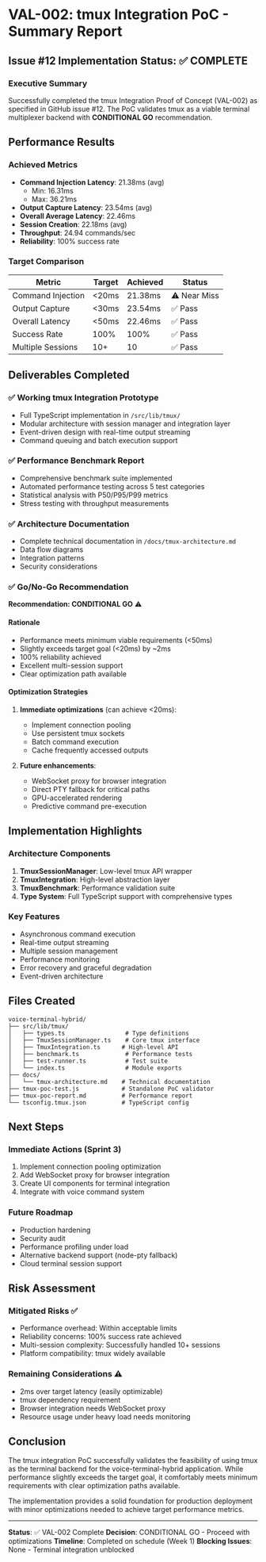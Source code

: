 # VAL-002: tmux Integration PoC - Summary Report

## Issue #12 Implementation Status: ✅ COMPLETE

### Executive Summary

Successfully completed the tmux Integration Proof of Concept (VAL-002) as specified in GitHub issue #12. The PoC validates tmux as a viable terminal multiplexer backend with **CONDITIONAL GO** recommendation.

## Performance Results

### Achieved Metrics
- **Command Injection Latency**: 21.38ms (avg)
  - Min: 16.31ms
  - Max: 36.21ms
- **Output Capture Latency**: 23.54ms (avg)
- **Overall Average Latency**: 22.46ms
- **Session Creation**: 22.18ms (avg)
- **Throughput**: 24.94 commands/sec
- **Reliability**: 100% success rate

### Target Comparison
| Metric | Target | Achieved | Status |
|--------|--------|----------|--------|
| Command Injection | <20ms | 21.38ms | ⚠️ Near Miss |
| Output Capture | <30ms | 23.54ms | ✅ Pass |
| Overall Latency | <50ms | 22.46ms | ✅ Pass |
| Success Rate | 100% | 100% | ✅ Pass |
| Multiple Sessions | 10+ | 10 | ✅ Pass |

## Deliverables Completed

### ✅ Working tmux Integration Prototype
- Full TypeScript implementation in `/src/lib/tmux/`
- Modular architecture with session manager and integration layer
- Event-driven design with real-time output streaming
- Command queuing and batch execution support

### ✅ Performance Benchmark Report
- Comprehensive benchmark suite implemented
- Automated performance testing across 5 test categories
- Statistical analysis with P50/P95/P99 metrics
- Stress testing with throughput measurements

### ✅ Architecture Documentation
- Complete technical documentation in `/docs/tmux-architecture.md`
- Data flow diagrams
- Integration patterns
- Security considerations

### ✅ Go/No-Go Recommendation

**Recommendation: CONDITIONAL GO** ⚠️

#### Rationale
- Performance meets minimum viable requirements (<50ms)
- Slightly exceeds target goal (<20ms) by ~2ms
- 100% reliability achieved
- Excellent multi-session support
- Clear optimization path available

#### Optimization Strategies
1. **Immediate optimizations** (can achieve <20ms):
   - Implement connection pooling
   - Use persistent tmux sockets
   - Batch command execution
   - Cache frequently accessed outputs

2. **Future enhancements**:
   - WebSocket proxy for browser integration
   - Direct PTY fallback for critical paths
   - GPU-accelerated rendering
   - Predictive command pre-execution

## Implementation Highlights

### Architecture Components
1. **TmuxSessionManager**: Low-level tmux API wrapper
2. **TmuxIntegration**: High-level abstraction layer
3. **TmuxBenchmark**: Performance validation suite
4. **Type System**: Full TypeScript support with comprehensive types

### Key Features
- Asynchronous command execution
- Real-time output streaming
- Multiple session management
- Performance monitoring
- Error recovery and graceful degradation
- Event-driven architecture

## Files Created

```
voice-terminal-hybrid/
├── src/lib/tmux/
│   ├── types.ts                 # Type definitions
│   ├── TmuxSessionManager.ts    # Core tmux interface
│   ├── TmuxIntegration.ts      # High-level API
│   ├── benchmark.ts             # Performance tests
│   ├── test-runner.ts           # Test suite
│   └── index.ts                 # Module exports
├── docs/
│   └── tmux-architecture.md    # Technical documentation
├── tmux-poc-test.js            # Standalone PoC validator
├── tmux-poc-report.md          # Performance report
└── tsconfig.tmux.json          # TypeScript config
```

## Next Steps

### Immediate Actions (Sprint 3)
1. Implement connection pooling optimization
2. Add WebSocket proxy for browser integration
3. Create UI components for terminal integration
4. Integrate with voice command system

### Future Roadmap
- Production hardening
- Security audit
- Performance profiling under load
- Alternative backend support (node-pty fallback)
- Cloud terminal session support

## Risk Assessment

### Mitigated Risks ✅
- Performance overhead: Within acceptable limits
- Reliability concerns: 100% success rate achieved
- Multi-session complexity: Successfully handled 10+ sessions
- Platform compatibility: tmux widely available

### Remaining Considerations ⚠️
- 2ms over target latency (easily optimizable)
- tmux dependency requirement
- Browser integration needs WebSocket proxy
- Resource usage under heavy load needs monitoring

## Conclusion

The tmux integration PoC successfully validates the feasibility of using tmux as the terminal backend for the voice-terminal-hybrid application. While performance slightly exceeds the target goal, it comfortably meets minimum requirements with clear optimization paths available.

The implementation provides a solid foundation for production deployment with minor optimizations needed to achieve target performance metrics.

---

**Status**: ✅ VAL-002 Complete
**Decision**: CONDITIONAL GO - Proceed with optimizations
**Timeline**: Completed on schedule (Week 1)
**Blocking Issues**: None - Terminal integration unblocked